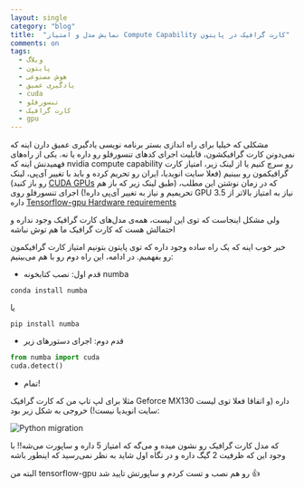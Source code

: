 ```yaml
---
layout: single
category: "blog"
title:  "نمایش مدل و امتیاز Compute Capability کارت گرافیک در پایتون"
comments: on
tags:
  - وبلاگ
  - پایتون
  - هوش مصنوعی
  - یادگیری عمیق
  - cuda
  - تنسورفلو
  - کارت گرافیک
  - gpu
---
```



مشکلی که خیلیا برای راه اندازی بستر برنامه نویسی یادگیری عمیق دارن اینه که نمی‌دونن کارت گرافیکشون، قابلیت اجرای کدهای تنسورفلو رو داره یا نه.
یکی از راه‌های فهمیدنش اینه که nvidia compute capability رو سرچ کنیم یا از لینک زیر، امتیاز کارت گرافیکمون رو ببینیم (فعلا سایت انویدیا، ایران رو تحریم کرده و باید با تغییر آی‌پی، لینک رو باز کنید)
[CUDA GPUs](https://developer.nvidia.com/cuda-gpus)
که در زمان نوشتن این مطلب، (طبق لینک زیر که باز هم تحریمیم و نیاز به تغییر آی‌پی داره!) اجرای تنسورفلو روی GPU نیاز به امتیاز بالاتر از 3.5 داره
[Tensorflow-gpu Hardware requirements](https://www.tensorflow.org/install/gpu)


ولی مشکل اینجاست که توی این لیست، همه‌ی مدل‌های کارت گرافیک وجود نداره و احتمالش هست که کارت گرافیک ما هم توش نباشه


خبر خوب اینه که یک راه ساده وجود داره که توی پایتون بتونیم امتیاز کارت گرافیکمون رو بفهمیم. در ادامه، این راه دوم رو با هم می‌بینیم:

- قدم اول: نصب کتابخونه numba
```
conda install numba
```
یا
```
pip install numba
```

- قدم دوم: اجرای دستورهای زیر
```python
from numba import cuda
cuda.detect()
```

- تمام!

مثلا برای لپ تاپ من که کارت گرافیک Geforce MX130 داره (و اتفاقا فعلا توی لیست سایت انویدیا نیست!) خروجی به شکل زیر بود:

<img src="{{ '/assets/images/numba-output.png' | relative_url }}" alt="Python migration">

که مدل کارت گرافیک رو نشون میده و می‌گه که امتیاز 5 داره و ساپورت می‌شه!!
با وجود این که ظرفیت 2 گیگ داره و در نگاه اول شاید به نظر نمی‌رسید که اینطور باشه

البته من tensorflow-gpu رو هم نصب و تست کردم و ساپورتش تایید شد :thumbsup:


<div class="well">
<div class="rw-ui-container"></div>
</div>
